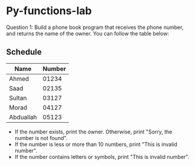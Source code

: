 # Py-functions-lab
Question 1: Build a phone book program that receives the phone number, and returns the name of the owner.
You can follow the table below:
## Schedule
| Name | Number |
| --- | ------------- |
| Ahmed | 01234 |
| Saad | 02135 |
| Sultan | 03127 |
| Morad | 04127 |
| Abduallah| 05123 |
- If the number exists, print the owner. Otherwise, print "Sorry, the number is not found".
- If the number is less or more than 10 numbers, print "This is invalid number".
- If the number contains letters or symbols, print "This is invalid number".
